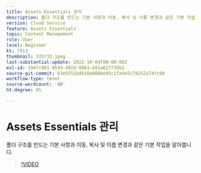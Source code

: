 ```yaml
---
title: Assets Essentials 관리
description: 폴더 구조를 만드는 기본 사항과 이동, 복사 및 이름 변경과 같은 기본 작업을 알아봅니다.
version: Cloud Service
feature: Assets Essentials
topic: Content Management
role: User
level: Beginner
kt: 7913
thumbnail: 335733.jpeg
last-substantial-update: 2022-10-04T00:00:00Z
exl-id: 394fc981-9593-492d-9961-b81a627730b1
source-git-commit: b3e9251bdb18a008be95c1fa9e5c79252a74fc98
workflow-type: tm+mt
source-wordcount: '40'
ht-degree: 0%

---
```


# Assets Essentials 관리

폴더 구조를 만드는 기본 사항과 이동, 복사 및 이름 변경과 같은 기본 작업을 알아봅니다.

>[!VIDEO](https://video.tv.adobe.com/v/335733?quality=12&learn=on)
